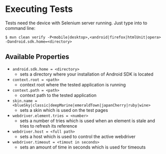 Executing Tests
====================

Tests need the device with Selenium server running. Just type into to command line:

	$ mvn clean verify -P<mobile|desktop>,<android|firefox|htmlUnit|opera> -Dandroid.sdk.home=<directory>

Available Properties
--------------------

 * `android.sdk.home = <directory>`
    - sets a directory where your installation of Android SDK is located
 * `context.root = <path>`
    - context root where the tested application is running
 * `context.path = <path>`
    - context path to the tested application
 * `skin.name = <blueSky|classic|deepMarine|emeraldTown|japanCherry|ruby|wine>`
    - sets a skin which is used on the test pages
 * `webdriver.element.tries = <number>`
    - sets a number of tries which is used when an element is stale and tries to refresh its reference
 * `webdriver.host = <full path>`
    - sets a host which is used to control the active webdriver
 * `webdriver.timeout = <timout in seconds>`
    - sets an amount of time in seconds which is used for timeouts
